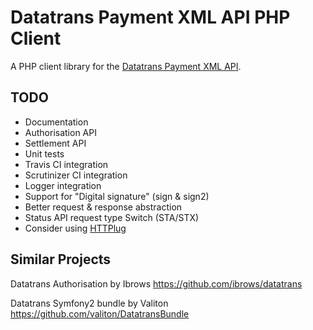 Datatrans Payment XML API PHP Client
====================================

A PHP client library for the [Datatrans Payment XML API](https://www.datatrans.ch/showcase/).

TODO
----

- Documentation
- Authorisation API
- Settlement API
- Unit tests
- Travis CI integration
- Scrutinizer CI integration
- Logger integration
- Support for "Digital signature" (sign & sign2)
- Better request & response abstraction
- Status API request  type Switch (STA/STX)
- Consider using [HTTPlug](http://httplug.io/)

Similar Projects
----------------

Datatrans Authorisation by Ibrows
https://github.com/ibrows/datatrans

Datatrans Symfony2 bundle by Valiton
https://github.com/valiton/DatatransBundle